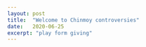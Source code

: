 ```yaml
---
layout: post
title:  "Welcome to Chinmoy controversies"
date:   2020-06-25
excerpt: "play form giving"
---
```

